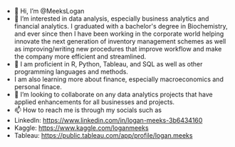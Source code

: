 - 👋 Hi, I’m @MeeksLogan
- 👀 I’m interested in data analysis, especially business analytics and financial analytics. I graduated with a bachelor's degree in Biochemistry, and ever since then I have been working in the corporate world helping innovate the next generation of inventory management schemes as well as improving/writing new procedures that improve workflow and make the company more efficient and streamlined. 
- 🌱 I am proficient in R, Python, Tableau, and SQL as well as other programming languages and methods.
- I am also learning more about finance, especially macroeconomics and personal finace. 
- 💞️ I’m looking to collaborate on any data analytics projects that have applied enhancements for all businesses and projects.
- 📫 How to reach me is through my socials such as
- LinkedIn:
https://www.linkedin.com/in/logan-meeks-3b6434160
- Kaggle: https://www.kaggle.com/loganmeeks
- Tableau: https://public.tableau.com/app/profile/logan.meeks 

<!---
MeeksLogan/MeeksLogan is a ✨ special ✨ repository because its `README.md` (this file) appears on your GitHub profile.
You can click the Preview link to take a look at your changes.
--->
